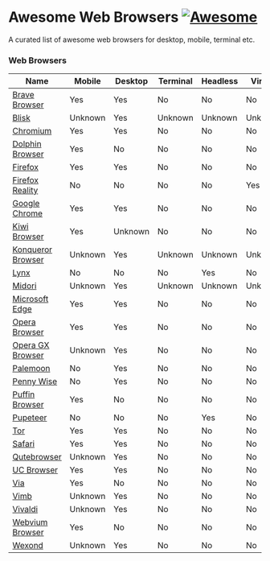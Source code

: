# Awesome Web Browsers [![Awesome](https://awesome.re/badge.svg)](https://awesome.re)

A curated list of awesome web browsers for desktop, mobile, terminal etc.

### Web Browsers
Name | Mobile | Desktop | Terminal | Headless | Virtual |
|---|---|---|---|---|---|
| [Brave Browser](https://brave.com/) | Yes | Yes | No | No | No |
| [Blisk](https://blisk.io/) | Unknown | Yes | Unknown | Unknown | Unknown |
| [Chromium](https://www.chromium.org/getting-involved/download-chromium) | Yes | Yes | No | No | No |
| [Dolphin Browser](http://dolphin.com/) | Yes | No | No | No | No |
| [Firefox](https://www.mozilla.org/en-US/firefox/new/) | Yes | Yes | No | No | No |
| [Firefox Reality](https://mixedreality.mozilla.org/) | No | No | No | No | Yes |
| [Google Chrome](https://www.google.com/chrome/b/) | Yes | Yes | No | No | No |
| [Kiwi Browser](https://play.google.com/store/apps/details?id=com.kiwibrowser.browser) | Yes | Unknown | No | No | No |
| [Konqueror Browser](https://kde.org/applications/internet/org.kde.konqueror) | Unknown | Yes | Unknown | Unknown | Unknown |
| [Lynx](http://lynx.browser.org/) | No | No | No | Yes | No | No |
| [Midori](https://www.midori-browser.org/) | Unknown | Yes | Unknown | Unknown | Unknown |
| [Microsoft Edge](https://www.microsoft.com/en-us/windows/microsoft-edge) | Yes | Yes | No | No | No |
| [Opera Browser](https://www.opera.com/) | Yes | Yes | No | No | No |
| [Opera GX Browser](https://www.opera.com/gx#start) | Unknown | Yes | No | No | No |
| [Palemoon](https://www.palemoon.org/) | No | Yes | No | No | No |
| [Penny Wise](https://github.com/kamranahmedse/pennywise) | No | Yes | No | No | No |
| [Puffin Browser](https://www.puffin.com/) | Yes | No | No | No | No |
| [Pupeteer](https://github.com/GoogleChrome/puppeteer) | No | No | No | Yes | No |
| [Tor](https://www.torproject.org/) | Yes | Yes | No | No | No |
| [Safari](https://www.apple.com/safari/) | Yes | Yes | No | No | No |
| [Qutebrowser](https://www.qutebrowser.org/) | Unknown | Yes | No | No | No |
| [UC Browser](https://play.google.com/store/apps/details?id=com.UCMobile.intl) | Yes | Yes | No | No | No |
| [Via](https://play.google.com/store/apps/details?id=mark.via.gp) | Yes | No | No | No | No |
| [Vimb](https://github.com/fanglingsu/vimb) | Unknown | Yes | No | No | No |
| [Vivaldi](https://vivaldi.com/) | Unknown | Yes | No | No | No |
| [Webvium Browser](https://mrepol742.github.io/webvium/) | Yes | No | No | No | No |
| [Wexond](https://github.com/wexond/wexond) | Unknown | Yes | No | No | No |
